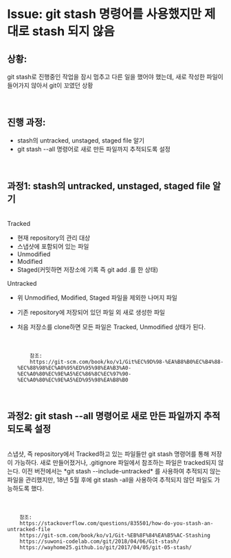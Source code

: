 <!--
author: Dailyscat
purpose: issue arrange
rules:
 (1) 헤더와 문단사이
    <br/>
    <br/>
 (2) 코드가 작성되는 부분은 >로 정리
 (3) 참조는 해당 내용 바로 아래
    <br/>
    <br/>
 (4) 명령어는 bold
 (5) 방안은 ## 안의 과정은 ###
-->

# Issue: git stash 명령어를 사용했지만 제대로 stash 되지 않음

## 상황:

git stash로 진행중인 작업을 잠시 멈추고 다른 일을 했어야 했는데, 새로 작성한 파일이 들어가지 않아서 git이 꼬였던 상황

<br/>

## 진행 과정:

- stash의 untracked, unstaged, staged file 알기
- git stash --all 명령어로 새로 만든 파일까지 추적되도록 설정

<br/>

## 과정1: stash의 untracked, unstaged, staged file 알기

<br/>
  Tracked

- 현재 repository의 관리 대상
- 스냅샷에 포함되어 있는 파일
- Unmodified
- Modified
- Staged(커밋하면 저장소에 기록 즉 git add .를 한 상태)

Untracked

- 위 Unmodified, Modified, Staged 파일을 제외한 나머지 파일
- 기존 repository에 저장되어 있던 파일 외 새로 생성한 파일
- 처음 저장소를 clone하면 모든 파일은 Tracked, Unmodified 상태가 된다.
  <br/>
  <br/>
  <br/>

          참조:
          https://git-scm.com/book/ko/v1/Git%EC%9D%98-%EA%B8%B0%EC%B4%88-%EC%88%98%EC%A0%95%ED%95%98%EA%B3%A0-%EC%A0%80%EC%9E%A5%EC%86%8C%EC%97%90-%EC%A0%80%EC%9E%A5%ED%95%98%EA%B8%B0

<br/>

## 과정2: git stash --all 명령어로 새로 만든 파일까지 추적되도록 설정

<br/>
  스냅샷, 즉 repository에서 Tracked하고 있는 파일들만 git stash 명령어를 통해 저장이 가능하다. 새로 만들어졌거나, .gitignore 파일에서 참조하는 파일은 tracked되지 않는다.
  이전 버전에서는 *git stash --include-untracked* 를 사용하여 추적되지 않는 파일을 관리했지만, 18년 5월 후에
  git stash -all을 사용하여 추적되지 않던 파일도 가능하도록 했다.
<br/>
<br/>
<br/>

        참조:
        https://stackoverflow.com/questions/835501/how-do-you-stash-an-untracked-file
        https://git-scm.com/book/ko/v1/Git-%EB%8F%84%EA%B5%AC-Stashing
        https://suwoni-codelab.com/git/2018/04/06/Git-stash/
        https://wayhome25.github.io/git/2017/04/05/git-05-stash/

<br/>
